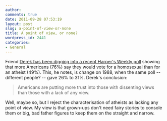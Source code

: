 ```yaml
---
author:
comments: true
date: 2011-09-28 07:53:19
layout: post
slug: a-point-of-view-or-none
title: A point of view, or none?
wordpress_id: 2441
categories:
- General
---
```


Friend [Derek has been digging into a recent Harper's Weekly poll](http://www.5cense.com/11/5c_flash_Q3_2011.htm) showing that more Americans (76%) say they would vote for a homosexual than for an atheist (49%). This, he notes, is change on 1988, when the same poll -- different people? -- gave 26% to 31%. Derek's conclusion:


> Americans are putting more trust into those with dissenting views than those with a lack of any view.


Well, maybe so, but I reject the characterisation of atheists as lacking any point of view. My view is that grown-ups don't need fairy stories to console them or big, bad father figures to keep them on the straight and narrow.

